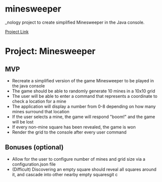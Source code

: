 # minesweeper
_nology project to create simplified Minesweeper in the Java console.

[Project Link](https://github.com/nology-tech/new-zealand-consultancy/tree/main/projects/minesweeper)

# Project: Minesweeper

## MVP

-   Recreate a simplified version of the game Minesweeper to be played in the java console
-   The game should be able to randomly generate 10 mines in a 10x10 grid
-   The user will be able to enter a command that represents a coordinate to check a location for a mine
-   The application will display a number from 0-8 depending on how many mines surround that location
-   If the user selects a mine, the game will respond "boom!" and the game will be lost
-   If every non-mine square has been revealed, the game is won
-   Render the grid to the console after every user command

## Bonuses (optional)

-   Allow for the user to configure number of mines and grid size via a configuration.json file
-   (Difficult) Discovering an empty square should reveal all squares around it, and cascade into other nearby empty squaresgit c